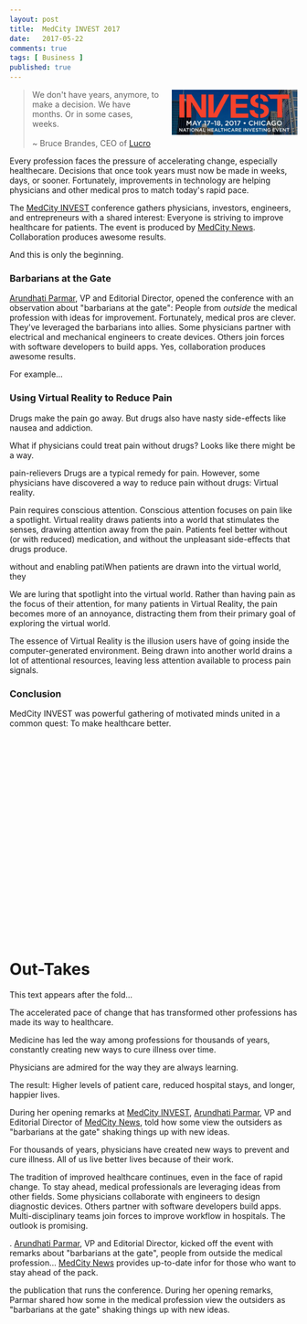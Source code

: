 ```yaml
---
layout: post
title:  MedCity INVEST 2017
date:   2017-05-22
comments: true
tags: [ Business ]
published: true
---
```

<img style="margin-left:20px" src="/images/medcity_invest.jpg" width="220" align="right">

>We don't have years, anymore, to make a decision. We have months. Or in some cases, weeks.<br/>&nbsp;<br/>~ Bruce Brandes, CEO of <a href="http://lucro.com/">Lucro</a>

Every profession faces the pressure of accelerating change, especially healthecare. Decisions that once took years must now be made in weeks, days, or sooner. Fortunately, improvements in technology are helping physicians and other medical pros to match today's rapid pace.

The [MedCity INVEST](http://events.medcitynews.com/invest/) conference gathers physicians, investors, engineers, and entrepreneurs with a shared interest: Everyone is striving to improve healthcare for patients. The event is produced by [MedCity News](http://medcitynews.com). Collaboration produces awesome results.

And this is only the beginning.

<!--more-->

### Barbarians at the Gate

[Arundhati Parmar](http://twitter.com/aparmarbb), VP and Editorial Director, opened the conference with an observation about "barbarians at the gate": People from _outside_ the medical profession with ideas for improvement. Fortunately, medical pros are clever. They've leveraged the barbarians into allies. Some physicians partner with electrical and mechanical engineers to create devices. Others join forces with software developers to build apps. Yes, collaboration produces awesome results.

For example...

### Using Virtual Reality to Reduce Pain

Drugs make the pain go away. But drugs also have nasty side-effects like nausea and addiction.

What if physicians could treat pain without drugs? Looks like there might be a way.


pain-relievers
Drugs are a typical remedy for pain. However, some physicians have discovered a way to reduce pain without drugs: Virtual reality.

Pain requires conscious attention. Conscious attention focuses on pain like a spotlight. Virtual reality draws patients into a world that stimulates the senses, drawing attention away from the pain. Patients feel better without (or with reduced) medication, and without the unpleasant side-effects that drugs produce.

 without  and enabling patiWhen patients are drawn into the virtual world, they


We are luring that spotlight into the virtual world. Rather than having pain as the focus of their attention, for many patients in Virtual Reality, the pain becomes more of an annoyance, distracting them from their primary goal of exploring the virtual world.


The essence of Virtual Reality is the illusion users have of going inside the computer-generated environment. Being drawn into another world drains a lot of attentional resources, leaving less attention available to process pain signals.






### Conclusion

MedCity INVEST was powerful gathering of motivated minds united in a common quest: To make healthcare better.


# &nbsp;

# &nbsp;

# &nbsp;

# &nbsp;

# &nbsp;

# Out-Takes

This text appears after the fold...

The accelerated pace of change that has transformed other professions has made its way to healthcare.

Medicine has led the way among professions for thousands of years, constantly creating new ways to cure illness over time.

Physicians are admired for the way they are always learning.

The result: Higher levels of patient care, reduced hospital stays, and longer, happier lives. 


During her opening remarks at [MedCity INVEST](http://events.medcitynews.com/invest/), [Arundhati Parmar](http://twitter.com/aparmarbb), VP and Editorial Director of [MedCity News](http://medcitynews.com), told how some view the outsiders as "barbarians at the gate" shaking things up with new ideas.

For thousands of years, physicians have created new ways to prevent and cure illness. All of us live better lives because of their work. 

The tradition of improved healthcare continues, even in the face of rapid change. To stay ahead, medical professionals are leveraging ideas from other fields. Some physicians collaborate with engineers to design diagnostic devices. Others partner with software developers build apps. Multi-disciplinary teams join forces to improve workflow in hospitals. The outlook is promising.

. [Arundhati Parmar](http://twitter.com/aparmarbb), VP and Editorial Director, kicked off the event with remarks about "barbarians at the gate", people from outside the medical profession...
[MedCity News](http://medcitynews.com) provides up-to-date infor for those who want to stay ahead of the pack. 

the publication that runs the conference. During her opening remarks, Parmar shared how some in the medical profession view the outsiders as "barbarians at the gate" shaking things up with new ideas.

